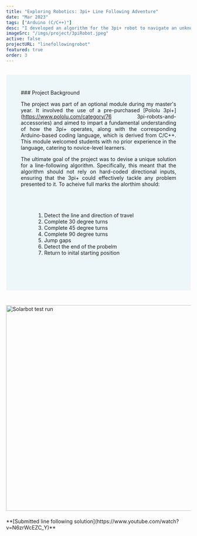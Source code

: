 ```yaml
---
title: "Exploring Robotics: 3pi+ Line Following Adventure"
date: "Mar 2023"
tags: ["Arduino (C/C++)"]
desc: "I developed an algorithm for the 3pi+ robot to navigate an unknown, unique maze, incorporating 30, 45, and 180-degree turns. The algorithm also includes a detection mechanism to identify when the maze has been successfully completed and a 'return home' feature. This algorithm was written in the Arduino GUI and language, which is based on C/C++."
imageSrc: "/imgs/project/3piRobot.jpeg"
active: false
projectURL: "linefollowingrobot"
featured: true
order: 3
---
```


<div style="margin-top:30px; text-align: justify; background-color: #EDF7FA; padding: 40px"> ### Project Background

The project was part of an optional module during my master's year. It involved the use of a pre-purchased [Pololu 3pi+](https://www.pololu.com/category/76 3pi-robots-and-accessories) and aimed to impart a fundamental understanding of how the 3pi+ operates, along with the corresponding Arduino-based coding language, which is derived from C/C++. This module welcomed students with no prior experience in the language, catering to novice-level learners.

The ultimate goal of the project was to devise a unique solution for a line-following algorithm. Specifically, this meant that the algorithm should not rely on hard-coded directional inputs, ensuring that the 3pi+ could effectively tackle any problem presented to it. To acheive full marks the alorthim should:

<div style="padding: 40px">

1. Detect the line and direction of travel
2. Complete 30 degree turns
3. Complete 45 degree turns
4. Complete 90 degree turns
5. Jump gaps
6. Detect the end of the probelm
7. Return to inital starting position
</div>
</div>

<div style="margin-top:40px">
 <p style{align="center"}>

<a href="https://www.youtube.com/watch?v=N6zrWcEZC_Y&t=7s">
  <img width="560" src="https://markdown-videos-api.jorgenkh.no/url?url=https%3A%2F%2Fwww.youtube.com%2Fwatch%3Fv%3DN6zrWcEZC_Y%26t%3D7s" alt="Solarbot test run" title="Solarbot test run"/>
</a>
</p>
</div>

<div style="margin-top:20px">

<div style{align="center"}>
**[Submitted line following solution](https://www.youtube.com/watch?v=N6zrWcEZC_Y)**</div>

</div>
